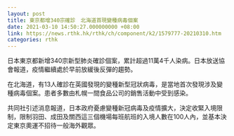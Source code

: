 ```yaml
---
layout: post
title: 東京都增340宗確診　北海道首現變種病毒個案
date: 2021-03-10 14:50:27.000000000 +08:00
link: https://news.rthk.hk/rthk/ch/component/k2/1579777-20210310.htm
categories: rthk
---
```


日本東京都新增340宗新型肺炎確診個案，累計超過11萬4千人染病。日本放送協會報道，疫情繼續處於早前放緩後反彈的趨勢。

在北海道，有13人確診在英國發現的變種新型冠狀病毒，是當地首次發現涉及變種病毒個案。患者多數由札幌一間食品公司的銷售活動中受到感染。

共同社引述消息報道，日本政府憂慮變種新冠病毒及疫情擴大，決定收緊入境限制，限制羽田、成田及關西這三個機場每班航班的入境人數在100人內，並基本決定東京奧運不招待一般海外觀眾。
